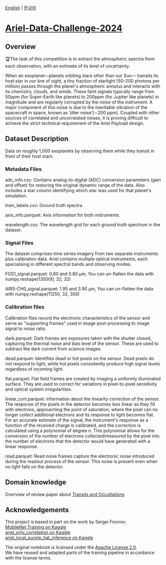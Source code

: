 [English](README.md) | [한국어](README.ko.md)

# [Ariel-Data-Challenge-2024](https://www.kaggle.com/competitions/ariel-data-challenge-2024/overview)
## Overview
🏆The task of this competition is to extract the atmospheric spectra from each observation, with an estimate of its level of uncertainty.

When an exoplanet—planets orbiting stars other than our Sun— transits its host star in our line of sight, a tiny fraction of starlight (50–200 photons per million) passes through the planet's atmospheric annulus and interacts with its chemistry, clouds, and winds. These faint signals typically range from 50ppm (for Super-Earth like planets) to 200ppm (for Jupiter like planets) in magnitude and are regularly corrupted by the noise of the instrument. A major component of this noise is due to the inevitable vibration of the spacecraft in space, known as ‘jitter noise’(∼200 ppm). Coupled with other sources of correlated and uncorrelated noises, it is proving difficult to achieve the strict technical requirement of the Ariel Payload design.

## Dataset Description
Data on roughly 1,000 exoplanets by observing them while they transit in front of their host stars.

### Metadata Files
adc_info.csv: Contains analog-to-digital (ADC) conversion parameters (gain and offset) for restoring the original dynamic range of the data. Also includes a star column identifying which star was used for that planet's simulation.      

train_labels.csv: Ground truth spectra.      

axis_info.parquet: Axis information for both instruments.      

wavelength.csv: The wavelength grid for each ground truth spectrum in the dataset.     

### Signal Files
The dataset comprises time series imagery from two separate instruments plus calibration data. Ariel contains multiple optical instruments, each specialising in different spectral bands and observing modes. 

FGS1_signal.parquet: 0.60 and 0.80 µm, You can un-flatten the data with numpy.reshape(135000, 32, 32)     

AIRS-CH0_signal.parquet: 1.95 and 3.90 µm, You can un-flatten the data with numpy.reshape(11250, 32, 356)     

### Calibration files
Calibration files record the electronic characteristics of the sensor and serve as "supporting frames" used in image post-processing to image signal to noise ratio.     

dark.parquet: Dark frames are exposures taken with the shutter closed, capturing the thermal noise and bias level of the sensor. These are used to subtract the dark current from science images.     

dead.parquet: Identifies dead or hot pixels on the sensor. Dead pixels do not respond to light, while hot pixels consistently produce high signal levels regardless of incoming light.     

flat.parquet: Flat field frames are created by imaging a uniformly illuminated surface. They are used to correct for variations in pixel-to-pixel sensitivity and optical system irregularities.     

linear_corr.parquet: Information about the linearity correction of the sensor. The response of the pixels in the detector becomes less linear as they fill with electrons, approaching the point of saturation, where the pixel can no longer collect additional electrons and its response to light becomes flat. For an accurate estimate of the signal, the instrument's response as a function of the received charge is calibrated, and the correction is calculated using a polynomial of degree n. This polynomial allows for the conversion of the number of electrons collected/measured by the pixel into the number of electrons that the detector would have generated with a linear response.     

read.parquet: Read noise frames capture the electronic noise introduced during the readout process of the sensor. This noise is present even when no light falls on the detector.

## Domain knowledge
Overview of review paper about [Transits and Occultations](https://opaque-sword-c15.notion.site/Transit-Occeltation-review-paper-overview-213d57682fa24748a886c6df2d5edc04?pvs=4)
## Acknowledgements

This project is based in part on the work by Sergei Fironov:  
[MobileNet Training on Kaggle](https://www.kaggle.com/code/sergeifironov/mobilenet-training)        
[ariel_only_correlation on Kaggle](https://www.kaggle.com/code/sergeifironov/ariel-only-correlation)        
[ariel_local_purple_hat_inference on Kaggle](https://www.kaggle.com/code/sergeifironov/ariel-local-purple-hat-inference)          

The original notebook is licensed under the [Apache License 2.0](https://www.apache.org/licenses/LICENSE-2.0).  
We have reused and adapted parts of the training pipeline in accordance with the license terms.
